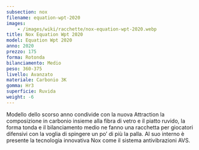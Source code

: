 ```yaml
---
subsection: nox
filename: equation-wpt-2020
images:
    - /images/wiki/racchette/nox-equation-wpt-2020.webp
title: Nox Equation Wpt 2020
model: Equation Wpt 2020
anno: 2020
prezzo: 175
forma: Rotonda
bilanciamento: Medio
peso: 360-375
livello: Avanzato
materiale: Carbonio 3K
gomma: Hr3
superficie: Ruvida
weight: -6
---
```

Modello dello scorso anno condivide con la nuova Attraction la composizione in carbonio insieme alla fibra di vetro e il piatto ruvido, la forma tonda e il bilanciamento medio ne fanno una racchetta per giocatori difensivi con la voglia di spingere un po’ di più la palla. Al suo interno è presente la tecnologia innovativa Nox come il sistema antivibrazioni AVS.